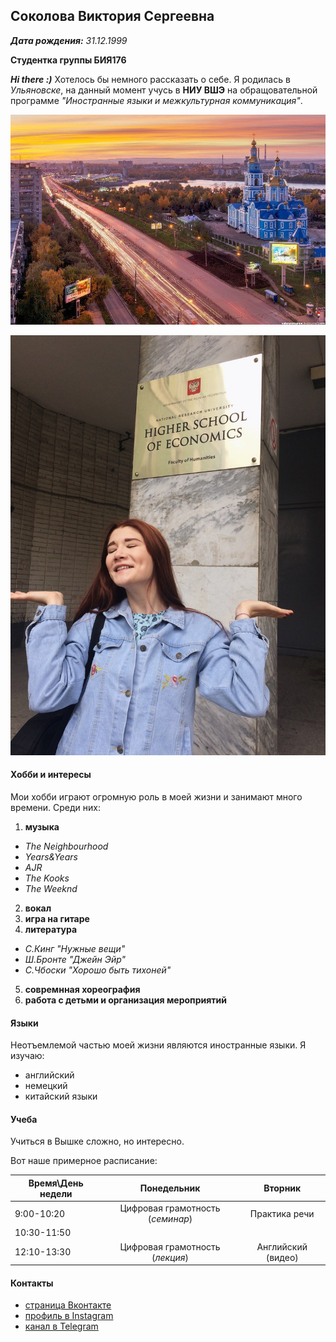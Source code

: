 ## Соколова Виктория Сергеевна
*__Дата рождения:__ 31.12.1999*

__Студентка группы БИЯ176__

*__Hi there :)__* Хотелось бы немного рассказать о себе. Я родилась в *Ульяновске*, на данный момент учусь в __НИУ ВШЭ__ на обращовательной программе *"Иностранные языки и межкультурная коммуникация"*.

![](https://raw.githubusercontent.com/greensberg/DigitalLiteracy/2796f5e421c3020126dc75b7b4dd7b6112ca560f/%D0%A3%D0%BB%D1%8C%D1%8F%D0%BD%D0%BE%D0%B2%D1%81%D0%BA.jpg "Ульяновск")

![](https://raw.githubusercontent.com/greensberg/DigitalLiteracy/bf9f43a525690e220b8e60845937edd6fc71a764/%D0%92%D0%B8%D0%BA%D1%82%D0%BE%D1%80%D0%B8%D1%8F.jpg)

#### Хобби и интересы
Мои хобби играют огромную роль в моей жизни и занимают много времени. 
Среди них:
1. __музыка__
  - *The Neighbourhood*
  - *Years&Years*
  - *AJR*
  - *The Kooks*
  - *The Weeknd*
2. __вокал__
3. __игра на гитаре__
4. __литература__
  - *С.Кинг "Нужные вещи"*
  - *Ш.Бронте "Джейн Эйр"*
  - *С.Чбоски "Хорошо быть тихоней"*
 5. __совремнная хореография__
 6. __работа с детьми и организация мероприятий__
 
 #### Языки
 
 Неотъемлемой частью моей жизни являются иностранные языки. Я изучаю:
 * английский
 * немецкий
 * китайский языки

#### Учеба

Учиться в Вышке сложно, но интересно.

Вот наше примерное расписание:

| Время\День недели   | Понедельник                      | Вторник             | 
| --------------------|:--------------------------------:| :------------------:|
| 9:00-10:20          | Цифровая грамотность (*семинар*) | Практика речи       |
| 10:30-11:50         |                                  |                     |
| 12:10-13:30         | Цифровая грамотность (*лекция*)  | Английский (видео)  |

#### Контакты

* [страница Вконтакте](https://vk.com/greensberg)
* [профиль в Instagram](https://www.instagram.com/grnsbrg/)
* [канал в Telegram](https://t.me/grnsbrg)
